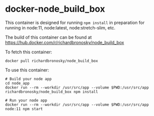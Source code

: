 # docker-node_build_box
This container is designed for running `npm install` in preparation for running in node:11, node:latest, node:stretch-slim, etc.

The build of this container can be found at https://hub.docker.com/r/richardbronosky/node_build_box

To fetch this container:

    docker pull richardbronosky/node_build_box

To use this container:

    # Build your node app
    cd node_app
    docker run --rm --workdir /usr/src/app --volume $PWD:/usr/src/app richardbronosky/node_build_box npm install

    # Run your node app
    docker run --rm --workdir /usr/src/app --volume $PWD:/usr/src/app node:11 npm start
